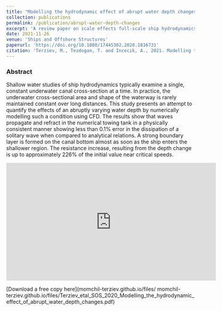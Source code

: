 ```yaml
---
title: "Modelling the hydrodynamic effect of abrupt water depth changes on a ship travelling in restricted waters using CFD"
collection: publications
permalink: /publication/abrupt-water-depth-changes
excerpt: 'A review paper on scale effects full-scale ship hydrodynamics.'
date: 2021-11-26
venue: 'Ships and Offshore Structures'
paperurl: 'https://doi.org/10.1080/17445302.2020.1816731'
citation: 'Terziev, M., Tezdogan, T. and Incecik, A., 2021. Modelling the hydrodynamic effect of abrupt water depth changes on a ship travelling in restricted waters using CFD. Ships and Offshore Structures, 16(10), pp.1087-1103.'
---
```


### Abstract

Shallow water studies of ship hydrodynamics typically examine a single, constant underwater canal cross-section at a time. In practice, the underwater cross-sectional area and shape of the waterway is rarely maintained constant over long distances. This study presents an attempt to quantify the effects of an abruptly varying water depth by numerically modelling such a condition using CFD. The results show that waves propagate and refract in the numerical towing tank in a physically consistent manner showing less than 0.1% error in the dissipation of a solitary wave when compared to analytical relations. A strong boundary layer is formed on the canal bottom almost as soon as the ship enters the shallower region. The resistance increase, resulting from the depth change is up to approximately 226% of the initial value near critical speeds.

<iframe width="560" height="315" src="https://youtu.be/bkEAz6wgRzk" frameborder="0" allow="autoplay; encrypted-media" allowfullscreen></iframe>

[Download a free copy here](momchil-terziev.github.io/files/ momchil-terziev.github.io/files/Terziev_etal_SOS_2020_Modelling_the_hydrodynamic_effect_of_abrupt_water_depth_changes.pdf)
